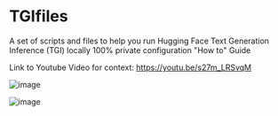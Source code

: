 # TGIfiles
A set of scripts and files to help you run Hugging Face Text Generation Inference (TGI) locally 100% private configuration "How to" Guide

Link to Youtube Video for context:  https://youtu.be/s27m_LRSvqM

![image](https://github.com/jjmlovesgit/TGIfiles/assets/47751509/b6ece768-8cba-4ff0-ab30-34c3ebb3d8fc)

![image](https://github.com/jjmlovesgit/TGIfiles/assets/47751509/93c3af2d-b7a7-47ea-8459-e3ad20dfb4b2)
